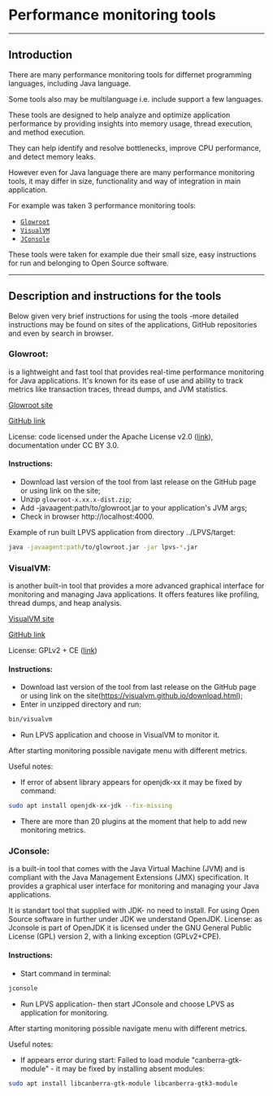 # Performance monitoring tools

---
## Introduction
There are many performance monitoring tools for differnet programming languages, including Java language. 

Some tools also may be multilanguage i.e. include support a few languages. 

These tools are designed to help analyze and optimize application performance by providing insights into memory usage, thread execution, and method execution. 

They can help identify and resolve bottlenecks, improve CPU performance, and detect memory leaks.

However even for Java language there are many performance monitoring tools, it may differ in size, functionality and way of integration in main application.

For example was taken 3 performance monitoring tools:
* [`Glowroot`](https://github.com/Samsung/LPVS/new/main/doc/docs/user-guide#glowroot)
* [`VisualVM`](https://github.com/Samsung/LPVS/new/main/doc/docs/user-guide#visualvm)
* [`JConsole`](https://github.com/Samsung/LPVS/new/main/doc/docs/user-guide#jconsole)

These tools were taken for example due their small size, easy instructions for run and belonging to Open Source software.

---
## Description and instructions for the tools 
Below given very brief instructions for using the tools -more detailed instructions may be found on sites of the applications, GitHub repositories and even by search in browser. 

### Glowroot:
is a lightweight and fast tool that provides real-time performance monitoring for Java applications. It's known for its ease of use and ability to track metrics like transaction traces, thread dumps, and JVM statistics.

[Glowroot site](https://glowroot.org)

[GitHub link](https://github.com/glowroot/glowroot) 

License: code licensed under the Apache License v2.0 ([link](https://github.com/glowroot/glowroot#Apache-2.0-1-ov-file)), documentation under CC BY 3.0.

#### Instructions:
* Download last version of the tool from last release on the GitHub page or using link on the site;
* Unzip `glowroot-x.xx.x-dist.zip`;
* Add -javaagent:path/to/glowroot.jar to your application's JVM args;
* Check in browser http://localhost:4000.

Example of run built LPVS application from directory ../LPVS/target: 
```bash
java -javaagent:path/to/glowroot.jar -jar lpvs-*.jar
```

### VisualVM:
is another built-in tool that provides a more advanced graphical interface for monitoring and managing Java applications. It offers features like profiling, thread dumps, and heap analysis.

[VisualVM site](https://visualvm.github.io)

[GitHub link](https://github.com/oracle/visualvm)

License: GPLv2 + CE ([link](https://visualvm.github.io/gplv2+ce.html))

#### Instructions:
* Download last version of the tool from last release on the GitHub page or using link on the site(https://visualvm.github.io/download.html);
* Enter in unzipped directory and run:
```bash
bin/visualvm
```
* Run LPVS application and choose in VisualVM to monitor it.

After starting monitoring possible navigate menu with different metrics.


Useful notes:
* If error of absent library appears for openjdk-xx it may be fixed by command:
```bash
sudo apt install openjdk-xx-jdk --fix-missing 
```
* There are more than 20 plugins at the moment that help to add new monitoring metrics.
 

### JConsole:
is a built-in tool that comes with the Java Virtual Machine (JVM) and is compliant with the Java Management Extensions (JMX) specification. It provides a graphical user interface for monitoring and managing your Java applications.

It is standart tool that supplied with JDK- no need to install. For using Open Source software in further under JDK we understand OpenJDK.
License: as Jconsole is part of OpenJDK it is licensed under the GNU General Public License (GPL) version 2, with a linking exception (GPLv2+CPE).

#### Instructions:
* Start command in terminal:
```bash
jconsole
```
* Run LPVS application- then start JConsole and choose LPVS as application for monitoring.

After starting monitoring possible navigate menu with different metrics.


Useful notes:
* If appears error during start: Failed to load module "canberra-gtk-module" - it may be fixed by installing absent modules:
```bash
sudo apt install libcanberra-gtk-module libcanberra-gtk3-module
```
